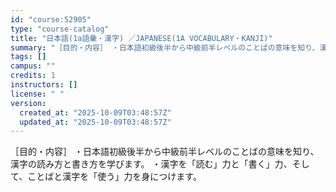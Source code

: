 ```yaml
---
id: "course:52905"
type: "course-catalog"
title: "日本語(1a語彙・漢字) ／JAPANESE(1A VOCABULARY・KANJI)"
summary: "［目的・内容］ ・日本語初級後半から中級前半レベルのことばの意味を知り、漢字の読み方と書き方を学びます。 ・漢字を「読む」力と「書く」力、そして、ことばと漢字を「使う」力を身につけます。"
tags: []
campus: ""
credits: 1
instructors: []
license: " "
version:
  created_at: "2025-10-09T03:48:57Z"
  updated_at: "2025-10-09T03:48:57Z"
---
```


［目的・内容］ ・日本語初級後半から中級前半レベルのことばの意味を知り、漢字の読み方と書き方を学びます。 ・漢字を「読む」力と「書く」力、そして、ことばと漢字を「使う」力を身につけます。
